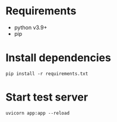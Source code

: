 # Requirements
 
 * python v3.9+
 * pip

# Install dependencies

```
pip install -r requirements.txt
```

# Start test server

```
uvicorn app:app --reload
```